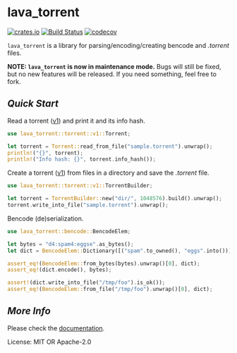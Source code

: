 # lava_torrent

[![crates.io](https://img.shields.io/crates/v/lava_torrent.svg)](https://crates.io/crates/lava_torrent)
[![Build Status](https://github.com/ttlajus/lava_torrent/actions/workflows/rust.yml/badge.svg)](https://github.com/ttlajus/lava_torrent/actions/workflows/rust.yml)
[![codecov](https://codecov.io/gh/ttlajus/lava_torrent/branch/master/graph/badge.svg)](https://codecov.io/gh/ttlajus/lava_torrent)

`lava_torrent` is a library for parsing/encoding/creating bencode and *.torrent* files.

**NOTE: `lava_torrent` is now in maintenance mode.**
Bugs will still be fixed, but no new features will be released.
If you need something, feel free to fork.

## *Quick Start*
Read a torrent ([v1]) and print it and its info hash.

```rust
use lava_torrent::torrent::v1::Torrent;

let torrent = Torrent::read_from_file("sample.torrent").unwrap();
println!("{}", torrent);
println!("Info hash: {}", torrent.info_hash());
```

Create a torrent ([v1]) from files in a directory and save the *.torrent* file.

```rust
use lava_torrent::torrent::v1::TorrentBuilder;

let torrent = TorrentBuilder::new("dir/", 1048576).build().unwrap();
torrent.write_into_file("sample.torrent").unwrap();
```

Bencode (de)serialization.

```rust
use lava_torrent::bencode::BencodeElem;

let bytes = "d4:spam4:eggse".as_bytes();
let dict = BencodeElem::Dictionary([("spam".to_owned(), "eggs".into())].into());

assert_eq!(BencodeElem::from_bytes(bytes).unwrap()[0], dict);
assert_eq!(dict.encode(), bytes);

assert!(dict.write_into_file("/tmp/foo").is_ok());
assert_eq!(BencodeElem::from_file("/tmp/foo").unwrap()[0], dict);
```

## *More Info*
Please check the [documentation].

[v1]: http://bittorrent.org/beps/bep_0003.html
[documentation]: https://docs.rs/lava_torrent/

License: MIT OR Apache-2.0
